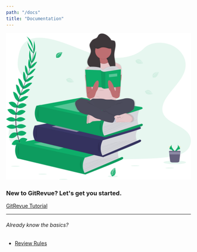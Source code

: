 ```yaml
---
path: "/docs"
title: "Documentation"
---
```


<div class="d-flex flex-column justify-content-center">
    <img src="../../images/book-lover.svg" alt="Reading documentation" class="header-image ml-auto mr-auto"/>
    <h3 class="mt-3 ml-auto mr-auto">New to GitRevue? Let's get you started.</h3>
    <a href="/docs/getting-started" class="btn btn-primary btn-lg mt-3 ml-auto mr-auto">GitRevue Tutorial</a>
</div>

<hr class="mt-5"/>

<div class="row">
    <div class="col-md-6">
        <h6 class="mt-5">Already know the basics?</h6>
        <ul class="list-unstyled">
            <li>
                <a href="/docs/rules">Review Rules</a>
            </li>
        </ul>
    </div>
</div>
